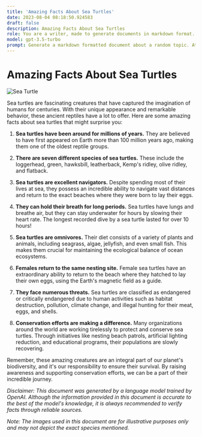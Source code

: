 ```yaml
---
title: 'Amazing Facts About Sea Turtles'
date: 2023-08-04 08:18:50.924583
draft: false
description: Amazing Facts About Sea Turtles
role: You are a writer, made to generate documents in markdown format. It is very important that all of the documents you generate are in valid markdown format.
model: gpt-3.5-turbo
prompt: Generate a markdown formatted document about a random topic. At the bottom, include a disclaimer explaining that the document was generated by you. The first line of the document should be the title. Make sure that the entire document is in proper markdown format, using a mix of various tags to make the document visually appealing.
---
```


# Amazing Facts About Sea Turtles

![Sea Turtle](https://www.nwf.org/-/media/NEW-WEBSITE/Generic/0-Wildlife/Wildlife-Heores-Images/hero_seaturtlesm.jpg)

Sea turtles are fascinating creatures that have captured the imagination of humans for centuries. With their unique appearance and remarkable behavior, these ancient reptiles have a lot to offer. Here are some amazing facts about sea turtles that might surprise you:

1. **Sea turtles have been around for millions of years.** They are believed to have first appeared on Earth more than 100 million years ago, making them one of the oldest reptile groups.

2. **There are seven different species of sea turtles.** These include the loggerhead, green, hawksbill, leatherback, Kemp's ridley, olive ridley, and flatback.

3. **Sea turtles are excellent navigators.** Despite spending most of their lives at sea, they possess an incredible ability to navigate vast distances and return to the exact beaches where they were born to lay their eggs.

4. **They can hold their breath for long periods.** Sea turtles have lungs and breathe air, but they can stay underwater for hours by slowing their heart rate. The longest recorded dive by a sea turtle lasted for over 10 hours!

5. **Sea turtles are omnivores.** Their diet consists of a variety of plants and animals, including seagrass, algae, jellyfish, and even small fish. This makes them crucial for maintaining the ecological balance of ocean ecosystems.

6. **Females return to the same nesting site.** Female sea turtles have an extraordinary ability to return to the beach where they hatched to lay their own eggs, using the Earth's magnetic field as a guide.

7. **They face numerous threats.** Sea turtles are classified as endangered or critically endangered due to human activities such as habitat destruction, pollution, climate change, and illegal hunting for their meat, eggs, and shells.

8. **Conservation efforts are making a difference.** Many organizations around the world are working tirelessly to protect and conserve sea turtles. Through initiatives like nesting beach patrols, artificial lighting reduction, and educational programs, their populations are slowly recovering.

Remember, these amazing creatures are an integral part of our planet's biodiversity, and it's our responsibility to ensure their survival. By raising awareness and supporting conservation efforts, we can be a part of their incredible journey.

*Disclaimer: This document was generated by a language model trained by OpenAI. Although the information provided in this document is accurate to the best of the model's knowledge, it is always recommended to verify facts through reliable sources.*

*Note: The images used in this document are for illustrative purposes only and may not depict the exact species mentioned.*
